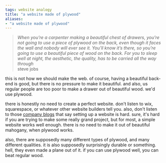 ```yaml
---
tags: website analogy 
title: "a website made of plywood"
aliases:
- "a website made of plywood"
---
```


> *When you’re a carpenter making a beautiful chest of drawers, you’re not going to use a piece of plywood on the back, even though it faces the wall and nobody will ever see it. You’ll know it’s there, so you’re going to use a beautiful piece of wood on the back. For you to sleep well at night, the aesthetic, the quality, has to be carried all the way through*  
> steve jobs

this is not how we should make the web. of course, having a beautiful back-end is good, but there is no pressure to make it beautiful. and also, us regular people are too poor to make a drawer out of beautiful wood. we'd use plywood.

there is honestly no need to create a perfect website. don't listen to wix, squarespace, or whatever other website builders tell you. also, don't listen to those [company blogs](companyBlogs.md) that say setting up a website is hard. sure, it's hard if you are trying to make some really grand project, but for most, a simple website works well enough. there is no need to make it out of beautiful mahogany, when plywood works.

also, there are supposedly many different types of plywood, and many different qualities. it is also supposedly surprisingly durable or something. hell, they even made a plane out of it. if you can use plywood well, you can beat regular wood.